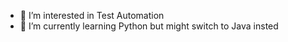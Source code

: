 - 👀 I’m interested in Test Automation
- 🌱 I’m currently learning Python but might switch to Java insted 

<!---
ZLange/ZLange is a ✨ special ✨ repository because its `README.md` (this file) appears on your GitHub profile.
You can click the Preview link to take a look at your changes.
--->
